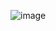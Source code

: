 ![image](https://github.com/DavidB593/DavidB593/assets/114110615/0a8ed213-938e-4c42-8f88-c0ddae1d57d1)

<!--
**DavidB593/DavidB593** is a ✨ _special_ ✨ repository because its `README.md` (this file) appears on your GitHub profile.

Here are some ideas to get you started:

- 🔭 I’m currently working on ...
- 🌱 I’m currently learning ...
- 👯 I’m looking to collaborate on ...
- 🤔 I’m looking for help with ...
- 💬 Ask me about ...
- 📫 How to reach me: ...
- 😄 Pronouns: ...
- ⚡ Fun fact: ...
-->
